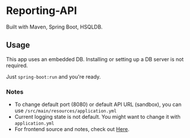 # Reporting-API

Built with Maven, Spring Boot, HSQLDB.

## Usage

This app uses an embedded DB. Installing or setting up a DB server is not required. 

Just ```spring-boot:run``` and you're ready.

### Notes

- To change default port (8080) or default API URL (sandbox), you can use ```/src/main/resources/application.yml```
- Current logging state is not default. You might want to change it with ```application.yml```
- For frontend source and notes, check out [Here](https://github.com/mert574/report-api-frontend).